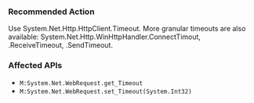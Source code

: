 ### Recommended Action
Use System.Net.Http.HttpClient.Timeout. More granular timeouts are also available: System.Net.Http.WinHttpHandler.ConnectTimout, .ReceiveTimeout, .SendTimeout.

### Affected APIs
* `M:System.Net.WebRequest.get_Timeout`
* `M:System.Net.WebRequest.set_Timeout(System.Int32)`

